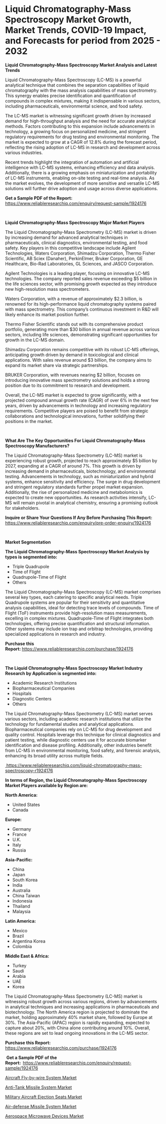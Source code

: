 <p><h1>Liquid Chromatography-Mass Spectroscopy Market Growth, Market Trends, COVID-19 Impact, and Forecasts for period from 2025 - 2032</h1></p><p><strong>Liquid Chromatography-Mass Spectroscopy Market Analysis and Latest Trends</strong></p>
<p><p>Liquid Chromatography-Mass Spectroscopy (LC-MS) is a powerful analytical technique that combines the separation capabilities of liquid chromatography with the mass analysis capabilities of mass spectrometry. This synergy enables precise identification and quantification of compounds in complex mixtures, making it indispensable in various sectors, including pharmaceuticals, environmental science, and food safety.</p><p>The LC-MS market is witnessing significant growth driven by increased demand for high-throughput analysis and the need for accurate analytical methods. Factors contributing to this expansion include advancements in technology, a growing focus on personalized medicine, and stringent regulatory requirements for drug testing and environmental monitoring. The market is expected to grow at a CAGR of 12.8% during the forecast period, reflecting the rising adoption of LC-MS in research and development across various industries.</p><p>Recent trends highlight the integration of automation and artificial intelligence with LC-MS systems, enhancing efficiency and data analysis. Additionally, there is a growing emphasis on miniaturization and portability of LC-MS instruments, enabling on-site testing and real-time analysis. As the market evolves, the development of more sensitive and versatile LC-MS solutions will further drive adoption and usage across diverse applications.</p></p>
<p><strong>Get a Sample PDF of the Report:&nbsp;</strong> <a href="https://www.reliableresearchiq.com/enquiry/request-sample/1924176?utm_campaign=1834&utm_medium=2&utm_source=Github&utm_content=ia&utm_term=28032025&utm_id=liquid-chromatography-mass-spectroscopy">https://www.reliableresearchiq.com/enquiry/request-sample/1924176</a></p>
<p>&nbsp;</p>
<p><strong>Liquid Chromatography-Mass Spectroscopy Major Market Players</strong></p>
<p><p>The Liquid Chromatography-Mass Spectrometry (LC-MS) market is driven by increasing demand for advanced analytical techniques in pharmaceuticals, clinical diagnostics, environmental testing, and food safety. Key players in this competitive landscape include Agilent Technologies, Waters Corporation, Shimadzu Corporation, Thermo Fisher Scientific, AB Sciex (Danaher), PerkinElmer, Bruker Corporation, GE Healthcare, Bio-Rad Laboratories, GL Sciences, and JASCO Corporation.</p><p>Agilent Technologies is a leading player, focusing on innovative LC-MS technologies. The company reported sales revenue exceeding $5 billion in the life sciences sector, with promising growth expected as they introduce new high-resolution mass spectrometers. </p><p>Waters Corporation, with a revenue of approximately $2.3 billion, is renowned for its high-performance liquid chromatography systems paired with mass spectrometry. This company’s continuous investment in R&D will likely enhance its market position further.</p><p>Thermo Fisher Scientific stands out with its comprehensive product portfolio, generating more than $30 billion in annual revenue across various sectors, including life sciences, demonstrating significant opportunities for growth in the LC-MS domain.</p><p>Shimadzu Corporation remains competitive with its robust LC-MS offerings, anticipating growth driven by demand in toxicological and clinical applications. With sales revenue around $3 billion, the company aims to expand its market share via strategic partnerships.</p><p>BRUKER Corporation, with revenues nearing $2 billion, focuses on introducing innovative mass spectrometry solutions and holds a strong position due to its commitment to research and development.</p><p>Overall, the LC-MS market is expected to grow significantly, with a projected compound annual growth rate (CAGR) of over 6% in the next few years, driven by advancements in technology and increasing regulatory requirements. Competitive players are poised to benefit from strategic collaborations and technological innovations, further solidifying their positions in the market.</p></p>
<p>&nbsp;</p>
<p><strong>What Are The Key Opportunities For Liquid Chromatography-Mass Spectroscopy Manufacturers?</strong></p>
<p><p>The Liquid Chromatography-Mass Spectrometry (LC-MS) market is experiencing robust growth, projected to reach approximately $5 billion by 2027, expanding at a CAGR of around 7%. This growth is driven by increasing demand in pharmaceuticals, biotechnology, and environmental testing. Advancements in technology, such as miniaturization and hybrid systems, enhance sensitivity and efficiency. The surge in drug development and stringent regulatory standards further propel market expansion. Additionally, the rise of personalized medicine and metabolomics is expected to create new opportunities. As research activities intensify, LC-MS will remain pivotal in analytical chemistry, ensuring a promising outlook for stakeholders.</p></p>
<p><strong>Inquire or Share Your Questions If Any Before Purchasing This Report:</strong> <a href="https://www.reliableresearchiq.com/enquiry/pre-order-enquiry/1924176?utm_campaign=1834&utm_medium=2&utm_source=Github&utm_content=ia&utm_term=28032025&utm_id=liquid-chromatography-mass-spectroscopy">https://www.reliableresearchiq.com/enquiry/pre-order-enquiry/1924176</a></p>
<p>&nbsp;</p>
<p><strong>Market Segmentation</strong></p>
<p><strong>The Liquid Chromatography-Mass Spectroscopy Market Analysis by types is segmented into:</strong></p>
<p><ul><li>Triple Quadrupole</li><li>Time of Flight</li><li>Quadrupole-Time of Flight</li><li>Others</li></ul></p>
<p><p>The Liquid Chromatography-Mass Spectroscopy (LC-MS) market comprises several key types, each catering to specific analytical needs. Triple Quadrupole systems are popular for their sensitivity and quantitative analysis capabilities, ideal for detecting trace levels of compounds. Time of Flight (ToF) instruments provide high-resolution mass measurements, excelling in complex mixtures. Quadrupole-Time of Flight integrates both technologies, offering precise quantification and structural information. Other systems may include ion trap and orbitrap technologies, providing specialized applications in research and industry.</p></p>
<p><strong>Purchase this Report:&nbsp;</strong><a href="https://www.reliableresearchiq.com/purchase/1924176?utm_campaign=1834&utm_medium=2&utm_source=Github&utm_content=ia&utm_term=28032025&utm_id=liquid-chromatography-mass-spectroscopy">https://www.reliableresearchiq.com/purchase/1924176</a></p>
<p>&nbsp;</p>
<p><strong>The Liquid Chromatography-Mass Spectroscopy Market Industry Research by Application is segmented into:</strong></p>
<p><ul><li>Academic Research Institutions</li><li>Biopharmaceutical Companies</li><li>Hospitals</li><li>Diagnostic Centers</li><li>Others</li></ul></p>
<p><p>The Liquid Chromatography-Mass Spectrometry (LC-MS) market serves various sectors, including academic research institutions that utilize the technology for fundamental studies and analytical applications. Biopharmaceutical companies rely on LC-MS for drug development and quality control. Hospitals leverage this technique for clinical diagnostics and patient testing, while diagnostic centers use it for accurate biomarker identification and disease profiling. Additionally, other industries benefit from LC-MS in environmental monitoring, food safety, and forensic analysis, enhancing its broad utility across multiple fields.</p></p>
<p><a href="https://www.reliableresearchiq.com/liquid-chromatography-mass-spectroscopy-r1924176?utm_campaign=1834&utm_medium=2&utm_source=Github&utm_content=ia&utm_term=28032025&utm_id=liquid-chromatography-mass-spectroscopy">&nbsp;https://www.reliableresearchiq.com/liquid-chromatography-mass-spectroscopy-r1924176</a></p>
<p><strong>In terms of Region, the Liquid Chromatography-Mass Spectroscopy Market Players available by Region are:</strong></p>
<p>
    <p> <strong> North America: </strong>
        <ul>
            <li>United States</li>
            <li>Canada</li>
        </ul>
        </p> 
    <p> <strong> Europe: </strong>
        <ul>
            <li>Germany</li>
            <li>France</li>
            <li>U.K.</li>
            <li>Italy</li>
            <li>Russia</li>
        </ul>
        </p> 
    <p> <strong> Asia-Pacific: </strong>
        <ul>
            <li>China</li>
            <li>Japan</li>
            <li>South Korea</li>
            <li>India</li>
            <li>Australia</li>
            <li>China Taiwan</li>
            <li>Indonesia</li>
            <li>Thailand</li>
            <li>Malaysia</li>
        </ul>
        </p> 
    <p> <strong> Latin America: </strong>
        <ul>
            <li>Mexico</li>
            <li>Brazil</li>
            <li>Argentina Korea</li>
            <li>Colombia</li>
        </ul>
        </p> 
    <p> <strong> Middle East & Africa: </strong>
        <ul>
            <li>Turkey</li>
            <li>Saudi</li>
            <li>Arabia</li>
            <li>UAE</li>
            <li>Korea</li>
        </ul>
    </p>
    </p>
<p><p>The Liquid Chromatography-Mass Spectrometry (LC-MS) market is witnessing robust growth across various regions, driven by advancements in analytical techniques and increasing applications in pharmaceuticals and biotechnology. The North America region is projected to dominate the market, holding approximately 40% market share, followed by Europe at 30%. The Asia-Pacific (APAC) region is rapidly expanding, expected to capture about 20%, with China alone contributing around 10%. Overall, these regions are set to lead ongoing innovations in the LC-MS sector.</p></p>
<p><strong>Purchase this Report: </strong><a href="https://www.reliableresearchiq.com/purchase/1924176?utm_campaign=1834&utm_medium=2&utm_source=Github&utm_content=ia&utm_term=28032025&utm_id=liquid-chromatography-mass-spectroscopy">https://www.reliableresearchiq.com/purchase/1924176</a></p>
<p>&nbsp;<strong>Get a Sample PDF of the Report:&nbsp;&nbsp;</strong><a href="https://www.reliableresearchiq.com/enquiry/request-sample/1924176?utm_campaign=1834&utm_medium=2&utm_source=Github&utm_content=ia&utm_term=28032025&utm_id=liquid-chromatography-mass-spectroscopy">https://www.reliableresearchiq.com/enquiry/request-sample/1924176</a></p>
<p><strong></strong></p>
<p><p><a href="https://github.com/ishikodehira/Market-Research-Report-List-1/blob/main/aircraft-fly-by-wire-system-market.md?utm_campaign=1834&utm_medium=2&utm_source=Github&utm_content=ia&utm_term=28032025&utm_id=liquid-chromatography-mass-spectroscopy">Aircraft Fly-by-wire System Market</a></p><p><a href="https://github.com/myongfranzcs/Market-Research-Report-List-1/blob/main/anti-tank-missile-system-market.md?utm_campaign=1834&utm_medium=2&utm_source=Github&utm_content=ia&utm_term=28032025&utm_id=liquid-chromatography-mass-spectroscopy">Anti-Tank Missile System Market</a></p><p><a href="https://github.com/tentandyik/Market-Research-Report-List-1/blob/main/military-aircraft-ejection-seats-market.md?utm_campaign=1834&utm_medium=2&utm_source=Github&utm_content=ia&utm_term=28032025&utm_id=liquid-chromatography-mass-spectroscopy">Military Aircraft Ejection Seats Market</a></p><p><a href="https://github.com/klenaestien23/Market-Research-Report-List-1/blob/main/air-defense-missile-system-market.md?utm_campaign=1834&utm_medium=2&utm_source=Github&utm_content=ia&utm_term=28032025&utm_id=liquid-chromatography-mass-spectroscopy">Air-defense Missile System Market</a></p><p><a href="https://github.com/mismannely/Market-Research-Report-List-1/blob/main/aerospace-microwave-devices-market.md?utm_campaign=1834&utm_medium=2&utm_source=Github&utm_content=ia&utm_term=28032025&utm_id=liquid-chromatography-mass-spectroscopy">Aerospace Microwave Devices Market</a></p></p>